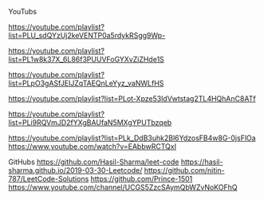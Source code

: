 YouTubs

https://youtube.com/playlist?list=PLU_sdQYzUj2keVENTP0a5rdykRSgg9Wp-

https://youtube.com/playlist?list=PL1w8k37X_6L86f3PUUVFoGYXvZiZHde1S

https://youtube.com/playlist?list=PLpO3gASfJEIJZqTAEQnLeYyz_vaNWLfHS

https://youtube.com/playlist?list=PLot-Xpze53ldVwtstag2TL4HQhAnC8ATf

https://youtube.com/playlist?list=PLi9RQVmJD2fYXgBAUfaN5MXgYPUTbzqeb

https://youtube.com/playlist?list=PLk_DdB3uhk2Bl6YdzosFB4w8G-0jsFlOa
https://www.youtube.com/watch?v=EAbbwRCTQxI



GitHubs
https://github.com/Hasil-Sharma/leet-code
https://hasil-sharma.github.io/2019-03-30-Leetcode/
https://github.com/nitin-787/LeetCode-Solutions
https://github.com/Prince-1501
https://www.youtube.com/channel/UCGS5ZzcSAymQbWZvNoKOFhQ
